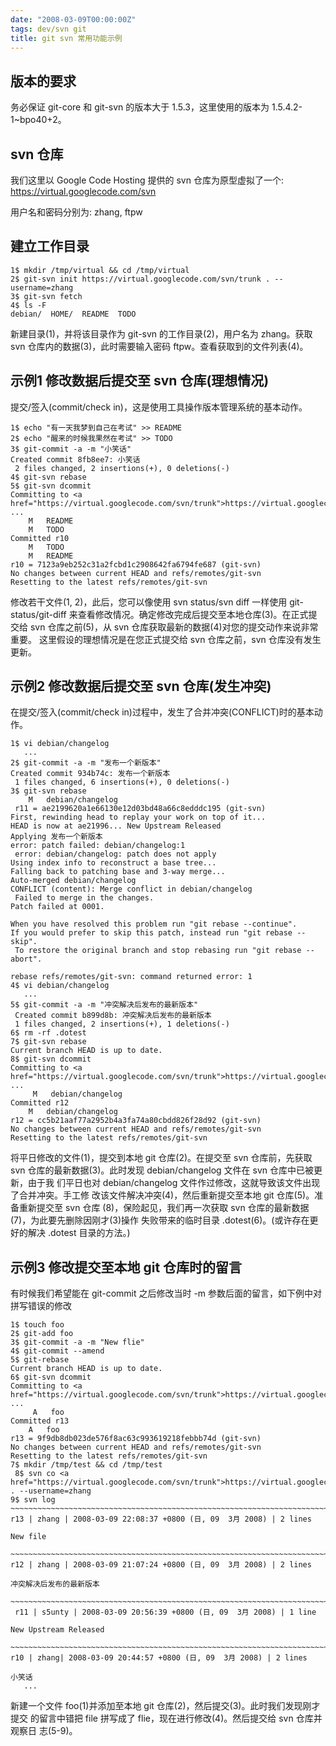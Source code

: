 ```yaml
---
date: "2008-03-09T00:00:00Z"
tags: dev/svn git
title: git svn 常用功能示例
---
```


## 版本的要求 ##
务必保证 git-core 和 git-svn 的版本大于 1.5.3，这里使用的版本为 1.5.4.2-1~bpo40+2。

## svn 仓库 ##
我们这里以 Google Code Hosting 提供的 svn 仓库为原型虚拟了一个:
https://virtual.googlecode.com/svn

用户名和密码分别为: zhang, ftpw

## 建立工作目录 ##
    1$ mkdir /tmp/virtual && cd /tmp/virtual
    2$ git-svn init https://virtual.googlecode.com/svn/trunk . --username=zhang
    3$ git-svn fetch
    4$ ls -F
    debian/  HOME/  README  TODO
新建目录(1)，并将该目录作为 git-svn 的工作目录(2)，用户名为 zhang。获取 svn 仓库内的数据(3)，此时需要输入密码 ftpw。查看获取到的文件列表(4)。

## 示例1 修改数据后提交至 svn 仓库(理想情况) ##

提交/签入(commit/check in)，这是使用工具操作版本管理系统的基本动作。

    1$ echo "有一天我梦到自己在考试" >> README
    2$ echo "醒来的时候我果然在考试" >> TODO
    3$ git-commit -a -m "小笑话"
    Created commit 8fb8ee7: 小笑话
     2 files changed, 2 insertions(+), 0 deletions(-)
    4$ git-svn rebase
    5$ git-svn dcommit
    Committing to <a href="https://virtual.googlecode.com/svn/trunk">https://virtual.googlecode.com/svn/trunk</a> ...
        M   README
        M   TODO
    Committed r10
        M   TODO
        M   README
    r10 = 7123a9eb252c31a2fcbd1c2908642fa6794fe687 (git-svn)
    No changes between current HEAD and refs/remotes/git-svn
    Resetting to the latest refs/remotes/git-svn
    
修改若干文件(1, 2)，此后，您可以像使用 svn status/svn diff 一样使用 git-status/git-diff 来查看修改情况。确定修改完成后提交至本地仓库(3)。在正式提 交给 svn 仓库之前(5)，从 svn 仓库获取最新的数据(4)对您的提交动作来说非常重要。 这里假设的理想情况是在您正式提交给 svn 仓库之前，svn 仓库没有发生更新。

## 示例2 修改数据后提交至 svn 仓库(发生冲突) ##
在提交/签入(commit/check in)过程中，发生了合并冲突(CONFLICT)时的基本动作。

    1$ vi debian/changelog
       ...
    2$ git-commit -a -m "发布一个新版本"
    Created commit 934b74c: 发布一个新版本
     1 files changed, 6 insertions(+), 0 deletions(-)
    3$ git-svn rebase
        M   debian/changelog
     r11 = ae2199620a1e66130e12d03bd48a66c8edddc195 (git-svn)
    First, rewinding head to replay your work on top of it...
    HEAD is now at ae21996... New Upstream Released
    Applying 发布一个新版本
    error: patch failed: debian/changelog:1
     error: debian/changelog: patch does not apply
    Using index info to reconstruct a base tree...
    Falling back to patching base and 3-way merge...
    Auto-merged debian/changelog
    CONFLICT (content): Merge conflict in debian/changelog
     Failed to merge in the changes.
    Patch failed at 0001.
    
    When you have resolved this problem run "git rebase --continue".
    If you would prefer to skip this patch, instead run "git rebase --skip".
     To restore the original branch and stop rebasing run "git rebase --abort".
    
    rebase refs/remotes/git-svn: command returned error: 1
    4$ vi debian/changelog
       ...
    5$ git-commit -a -m "冲突解决后发布的最新版本"
     Created commit b899d8b: 冲突解决后发布的最新版本
     1 files changed, 2 insertions(+), 1 deletions(-)
    6$ rm -rf .dotest
    7$ git-svn rebase
    Current branch HEAD is up to date.
    8$ git-svn dcommit
    Committing to <a href="https://virtual.googlecode.com/svn/trunk">https://virtual.googlecode.com/svn/trunk</a> ...
         M   debian/changelog
    Committed r12
        M   debian/changelog
    r12 = cc5b21aaf77a2952b4a3fa74a80cbdd826f28d92 (git-svn)
    No changes between current HEAD and refs/remotes/git-svn
    Resetting to the latest refs/remotes/git-svn

将平日修改的文件(1)，提交到本地 git 仓库(2)。在提交至 svn 仓库前，先获取 svn 仓库的最新数据(3)。此时发现 debian/changelog 文件在 svn 仓库中已被更新，由于我 们平日也对 debian/changelog 文件作过修改，这就导致该文件出现了合并冲突。手工修 改该文件解决冲突(4)，然后重新提交至本地 git 仓库(5)。准备重新提交至 svn 仓库 (8)，保险起见，我们再一次获取 svn 仓库的最新数据(7)，为此要先删除因刚才(3)操作 失败带来的临时目录 .dotest(6)。(或许存在更好的解决 .dotest 目录的方法。)

## 示例3 修改提交至本地 git 仓库时的留言 ##
有时候我们希望能在 git-commit 之后修改当时 -m 参数后面的留言，如下例中对拼写错误的修改

    1$ touch foo
    2$ git-add foo
    3$ git-commit -a -m "New flie"
    4$ git-commit --amend
    5$ git-rebase
    Current branch HEAD is up to date.
    6$ git-svn dcommit
    Committing to <a href="https://virtual.googlecode.com/svn/trunk">https://virtual.googlecode.com/svn/trunk</a> ...
         A   foo
    Committed r13
        A   foo
    r13 = 9f9db8db023de576f8ac63c993619218febbb74d (git-svn)
    No changes between current HEAD and refs/remotes/git-svn
    Resetting to the latest refs/remotes/git-svn
    7$ mkdir /tmp/test && cd /tmp/test
     8$ svn co <a href="https://virtual.googlecode.com/svn/trunk">https://virtual.googlecode.com/svn/trunk</a> . --username=zhang
    9$ svn log
    ~~~~~~~~~~~~~~~~~~~~~~~~~~~~~~~~~~~~~~~~~~~~~~~~~~~~~~~~~~~~~~~~~~~~~~~~
    r13 | zhang | 2008-03-09 22:08:37 +0800 (日, 09  3月 2008) | 2 lines
     
    New file
    
    ~~~~~~~~~~~~~~~~~~~~~~~~~~~~~~~~~~~~~~~~~~~~~~~~~~~~~~~~~~~~~~~~~~~~~~~~
    r12 | zhang | 2008-03-09 21:07:24 +0800 (日, 09  3月 2008) | 2 lines
    
    冲突解决后发布的最新版本
    
    ~~~~~~~~~~~~~~~~~~~~~~~~~~~~~~~~~~~~~~~~~~~~~~~~~~~~~~~~~~~~~~~~~~~~~~~~
     r11 | s5unty | 2008-03-09 20:56:39 +0800 (日, 09  3月 2008) | 1 line
    
    New Upstream Released
    
    ~~~~~~~~~~~~~~~~~~~~~~~~~~~~~~~~~~~~~~~~~~~~~~~~~~~~~~~~~~~~~~~~~~~~~~~~
    r10 | zhang| 2008-03-09 20:44:57 +0800 (日, 09  3月 2008) | 2 lines
     
    小笑话
       ...

新建一个文件 foo(1)并添加至本地 git 仓库(2)，然后提交(3)。此时我们发现刚才提交 的留言中错把 file 拼写成了 flie，现在进行修改(4)。然后提交给 svn 仓库并观察日 志(5-9)。

